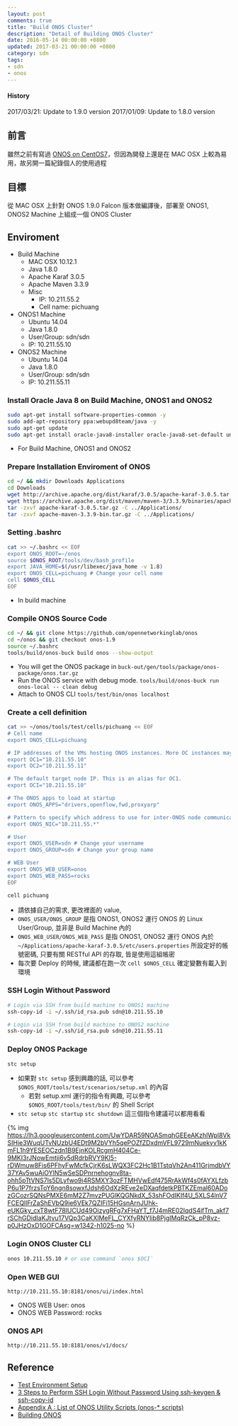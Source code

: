 ```yaml
---
layout: post
comments: true
title: "Build ONOS Cluster"
description: "Detail of Building ONOS Cluster"
date: 2016-05-14 00:00:00 +0800
updated: 2017-03-21 00:00:00 +0800
category: sdn
tags:
- sdn
- onos
---
```


#### History
2017/03/21: Update to 1.9.0 version
2017/01/09: Update to 1.8.0 version

## 前言
雖然之前有寫過 [ONOS on CentOS7](https://blog.pichuang.com.tw/onos-on-centos7)，但因為開發上還是在 MAC OSX 上較為易用，故另開一篇紀錄個人的使用過程

## 目標
從 MAC OSX 上針對 ONOS 1.9.0 Falcon 版本做編譯後，部署至 ONOS1, ONOS2 Machine 上組成一個 ONOS Cluster

## Enviroment
- Build Machine
  - MAC OSX 10.12.1
  - Java 1.8.0
  - Apache Karaf 3.0.5
  - Apache Maven 3.3.9
  - Misc
    - IP: 10.211.55.2
    - Cell name: pichuang
- ONOS1 Machine
  - Ubuntu 14.04
  - Java 1.8.0
  - User/Group: sdn/sdn
  - IP: 10.211.55.10
- ONOS2 Machine
  - Ubuntu 14.04
  - Java 1.8.0
  - User/Group: sdn/sdn
  - IP: 10.211.55.11

### Install Oracle Java 8 on Build Machine, ONOS1 and ONOS2
```bash
sudo apt-get install software-properties-common -y
sudo add-apt-repository ppa:webupd8team/java -y
sudo apt-get update
sudo apt-get install oracle-java8-installer oracle-java8-set-default unzip zip -y
```
* For Build Machine, ONOS1 and ONOS2


### Prepare Installation Enviroment of ONOS
```bash
cd ~/ && mkdir Downloads Applications
cd Downloads
wget http://archive.apache.org/dist/karaf/3.0.5/apache-karaf-3.0.5.tar.gz
wget https://archive.apache.org/dist/maven/maven-3/3.3.9/binaries/apache-maven-3.3.9-bin.tar.gz
tar -zxvf apache-karaf-3.0.5.tar.gz -C ../Applications/
tar -zxvf apache-maven-3.3.9-bin.tar.gz -C ../Applications/
```

### Setting .bashrc
```bash
cat >> ~/.bashrc << EOF
export ONOS_ROOT=~/onos
source $ONOS_ROOT/tools/dev/bash_profile
export JAVA_HOME=$(/usr/libexec/java_home -v 1.8)
export ONOS_CELL=pichuang # Change your cell name
cell $ONOS_CELL
EOF
```
- In build machine

### Compile ONOS Source Code
```bash
cd ~/ && git clone https://github.com/opennetworkinglab/onos
cd ~/onos && git checkout onos-1.9
source ~/.bashrc
tools/build/onos-buck build onos --show-output
```
- You will get the ONOS package in `buck-out/gen/tools/package/onos-package/onos.tar.gz`
- Run the ONOS service with debug mode. `tools/build/onos-buck run onos-local -- clean debug`
- Attach to ONOS CLI `tools/test/bin/onos localhost`

### Create a cell definition
```bash
cat >> ~/onos/tools/test/cells/pichuang << EOF
# Cell name
export ONOS_CELL=pichuang

# IP addresses of the VMs hosting ONOS instances. More OC instances may be set, if necessary.
export OC1="10.211.55.10"
export OC2="10.211.55.11"

# The default target node IP. This is an alias for OC1.
export OCI="10.211.55.10"

# The ONOS apps to load at startup
export ONOS_APPS="drivers,openflow,fwd,proxyarp"

# Pattern to specify which address to use for inter-ONOS node communication (not used with single-instance core)
export ONOS_NIC="10.211.55.*"

# User
export ONOS_USER=sdn # Change your username
export ONOS_GROUP=sdn # Change your group name

# WEB User
export ONOS_WEB_USER=onos
export ONOS_WEB_PASS=rocks
EOF

cell pichuang
```
* 請依據自己的需求, 更改裡面的 value,
* `ONOS_USER/ONOS_GROUP` 是指 ONOS1, ONOS2 運行 ONOS 的 Linux User/Group, 並非是 Build Machine 內的
* `ONOS_WEB_USER/ONOS_WEB_PASS` 是指 ONOS1, ONOS2 運行 ONOS 內於 `~/Applications/apache-karaf-3.0.5/etc/users.properties` 所設定好的帳號密碼, 只要有關 RESTful API 的存取, 皆是使用這組帳密
* 每次要 Deploy 的時候, 建議都在跑一次 `cell $ONOS_CELL` 確定變數有載入到環境

### SSH Login Without Password
```bash
# Login via SSH from build machine to ONOS1 machine
ssh-copy-id -i ~/.ssh/id_rsa.pub sdn@10.211.55.10

# Login via SSH from build machine to ONOS2 machine
ssh-copy-id -i ~/.ssh/id_rsa.pub sdn@10.211.55.11
```

### Deploy ONOS Package
```bash
stc setup
```
* 如果對 `stc setup` 感到興趣的話, 可以參考 `$ONOS_ROOT/tools/test/scenarios/setup.xml` 的內容
  * 若對 setup.xml 運行的指令有興趣, 可以參考 `$ONOS_ROOT/tools/test/bin/` 的 Shell Script
* `stc setup` `stc startup` `stc shutdown` 這三個指令建議可以都用看看

{% img https://lh3.googleusercontent.com/UwYDAR59NOASmqhGEEeAKzhlWpl8VkSIHie3WuqUTvNUzbU4EDt9M2bVYh5qePOZfZDxdmVFL9729mNuekyv1kKmFL1h9YESEOCzdn1B9EjnKOLRcgmH404Ce-9MKI3rJNowEmtji6v5dRdrbRVY9Kl5-rDWmuw8Fis6PFhyFwMcfkCjrK6sLWQX3FC2Hc1B1TstqVh2An411GrjmdbVY37YAv5wuAiOYlN5wSeSDPnrnehognv8ta-ohh5pTtVNS7ls5DLyfwo9i4RSMXY3ozFTMHVwEdf475RrAkWf4s0fAYXLfzbP6u1P7frzsToY6ngn8sowxfJdsh6OdXzREve2eDXaqfdetkPBTKZEmal60ADozGCozrSQNsPMXE6mM2Z7mvzPUGlKQGNkdX_53shFOdIKIf4U_5XLS4lnV7FCEQllFrZaShEVbQ9ie6VEk7QZIFi15HGsnArnJUhk-eUKGky_cxT8wtF78lUCUd49OizygRFg7xFHaYT_f7J4mRE02IqdS4ifTm_akf7rSChGDidIaKJtvu17VQp3CaKXlMeFL_CYXfyRNYIib8PjgIMqRzCk_pP8vz-p0JHzOxD1GOFCAsg=w1342-h1025-no %}

### Login ONOS Cluster CLI
```bash
onos 10.211.55.10 # or use command `onos $OCI`
```

### Open WEB GUI
```bash
http://10.211.55.10:8181/onos/ui/index.html
```
* ONOS WEB User: onos
* ONOS WEB Password: rocks

### ONOS API
```bash
http://10.211.55.10:8181/onos/v1/docs/
```

## Reference
- [Test Environment Setup](https://wiki.onosproject.org/display/ONOS/Environment+setup+with+cells)
- [3 Steps to Perform SSH Login Without Password Using ssh-keygen & ssh-copy-id](http://www.thegeekstuff.com/2008/11/3-steps-to-perform-ssh-login-without-password-using-ssh-keygen-ssh-copy-id/)
- [Appendix A : List of ONOS Utility Scripts (onos-* scripts)](https://wiki.onosproject.org/pages/viewpage.action?pageId=1048691)
- [Building ONOS](https://wiki.onosproject.org/display/ONOS/Building+ONOS)
